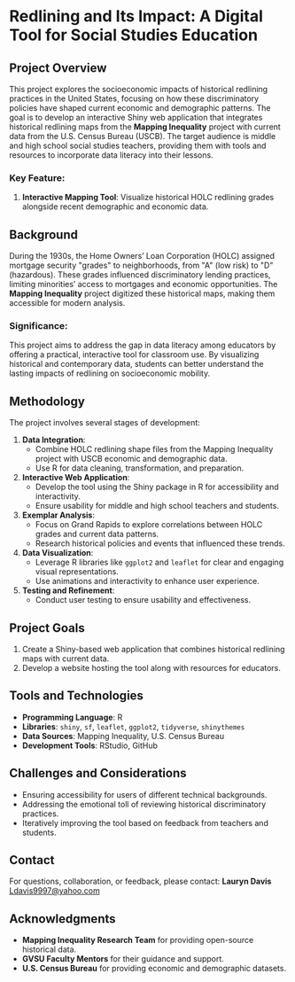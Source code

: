 # Redlining and Its Impact: A Digital Tool for Social Studies Education

## Project Overview
This project explores the socioeconomic impacts of historical redlining practices in the United States, focusing on how these discriminatory policies have shaped current economic and demographic patterns. The goal is to develop an interactive Shiny web application that integrates historical redlining maps from the **Mapping Inequality** project with current data from the U.S. Census Bureau (USCB). The target audience is middle and high school social studies teachers, providing them with tools and resources to incorporate data literacy into their lessons.

### Key Feature:
1. **Interactive Mapping Tool**: Visualize historical HOLC redlining grades alongside recent demographic and economic data.

## Background
During the 1930s, the Home Owners’ Loan Corporation (HOLC) assigned mortgage security "grades" to neighborhoods, from "A" (low risk) to "D" (hazardous). These grades influenced discriminatory lending practices, limiting minorities’ access to mortgages and economic opportunities. The **Mapping Inequality** project digitized these historical maps, making them accessible for modern analysis.

### Significance:
This project aims to address the gap in data literacy among educators by offering a practical, interactive tool for classroom use. By visualizing historical and contemporary data, students can better understand the lasting impacts of redlining on socioeconomic mobility.

## Methodology
The project involves several stages of development:
1. **Data Integration**:
   - Combine HOLC redlining shape files from the Mapping Inequality project with USCB economic and demographic data.
   - Use R for data cleaning, transformation, and preparation.
2. **Interactive Web Application**:
   - Develop the tool using the Shiny package in R for accessibility and interactivity.
   - Ensure usability for middle and high school teachers and students.
3. **Exemplar Analysis**:
   - Focus on Grand Rapids to explore correlations between HOLC grades and current data patterns.
   - Research historical policies and events that influenced these trends.
4. **Data Visualization**:
   - Leverage R libraries like `ggplot2` and `leaflet` for clear and engaging visual representations.
   - Use animations and interactivity to enhance user experience.
5. **Testing and Refinement**:
   - Conduct user testing to ensure usability and effectiveness.

## Project Goals
1. Create a Shiny-based web application that combines historical redlining maps with current data.
2. Develop a website hosting the tool along with resources for educators.

## Tools and Technologies
- **Programming Language**: R
- **Libraries**: `shiny`, `sf`, `leaflet`, `ggplot2`, `tidyverse`, `shinythemes`
- **Data Sources**: Mapping Inequality, U.S. Census Bureau
- **Development Tools**: RStudio, GitHub

## Challenges and Considerations
- Ensuring accessibility for users of different technical backgrounds.
- Addressing the emotional toll of reviewing historical discriminatory practices.
- Iteratively improving the tool based on feedback from teachers and students.

## Contact
For questions, collaboration, or feedback, please contact:
**Lauryn Davis**  
Ldavis9997@yahoo.com

## Acknowledgments
- **Mapping Inequality Research Team** for providing open-source historical data.
- **GVSU Faculty Mentors** for their guidance and support.
- **U.S. Census Bureau** for providing economic and demographic datasets.
